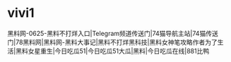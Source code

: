 # vivi1
黑料网-0625-黑料不打烊入口|Telegram频道传送门|74猫导航主站|74猫传送门|78黑料网|黑料网-黑料大事记|黑料不打烊黑科技|黑料女神笔攻略作者为了生活|黑料女星重生|今日吃瓜51|今日吃瓜51大瓜|黑料|今日吃瓜在线|881比鸭
